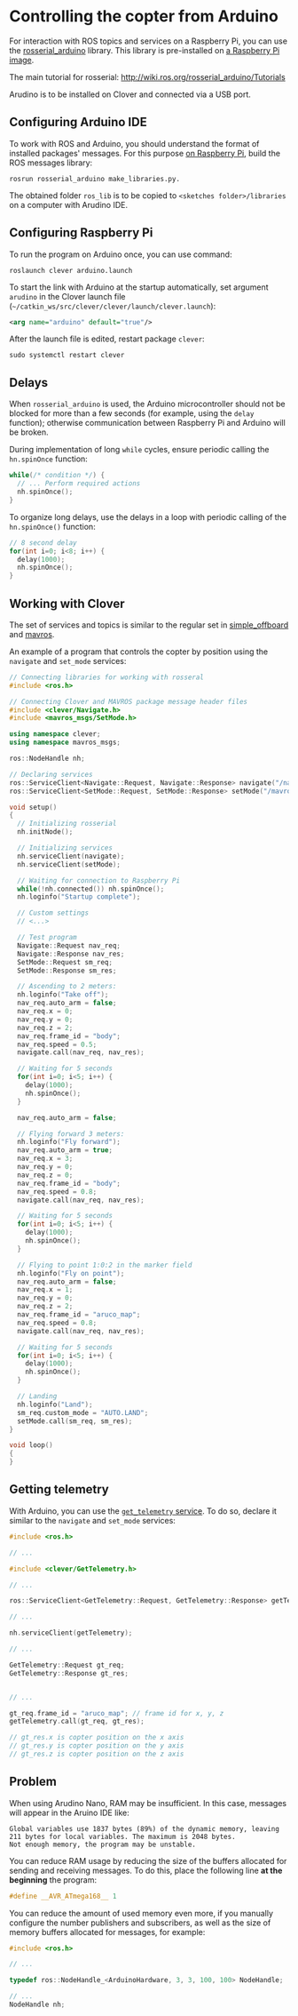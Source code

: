 # Controlling the copter from Arduino

For interaction with ROS topics and services on a Raspberry Pi, you can use the [rosserial_arduino](http://wiki.ros.org/rosserial_arduino) library. This library is pre-installed on [a Raspberry Pi image](image.md).

The main tutorial for rosserial: http://wiki.ros.org/rosserial_arduino/Tutorials

Arudino is to be installed on Clover and connected via a USB port.

## Configuring Arduino IDE

To work with ROS and Arduino, you should understand the format of installed packages' messages. For this purpose [on Raspberry Pi](ssh.md), build the ROS messages library:

```(bash)
rosrun rosserial_arduino make_libraries.py.
```

The obtained folder `ros_lib` is to be copied to `<sketches folder>/libraries` on a computer with Arudino IDE.

## Configuring Raspberry Pi

To run the program on Arduino once, you can use command:

```(bash)
roslaunch clever arduino.launch
```

To start the link with Arduino at the startup automatically, set argument `arudino` in the Clover launch file (`~/catkin_ws/src/clever/clever/launch/clever.launch`):

```xml
<arg name="arduino" default="true"/>
```

After the launch file is edited, restart package `clever`:

```(bash)
sudo systemctl restart clever
```

## Delays

When `rosserial_arduino` is used, the Arduino microcontroller should not be blocked for more than a few seconds (for example, using the `delay` function); otherwise communication between Raspberry Pi and Arduino will be broken.

During implementation of long `while` cycles, ensure periodic calling the `hn.spinOnce` function:

```cpp
while(/* condition */) {
  // ... Perform required actions
  nh.spinOnce();
}
```

To organize long delays, use the delays in a loop with periodic calling of the `hn.spinOnce()` function:

```cpp
// 8 second delay
for(int i=0; i<8; i++) {
  delay(1000);
  nh.spinOnce();
}
```

## Working with Clover

The set of services and topics is similar to the regular set in [simple_offboard](simple_offboard.md) and [mavros](mavros.md).

An example of a program that controls the copter by position using the `navigate` and `set_mode` services:

```cpp
// Connecting libraries for working with rosseral
#include <ros.h>

// Connecting Clover and MAVROS package message header files
#include <clever/Navigate.h>
#include <mavros_msgs/SetMode.h>

using namespace clever;
using namespace mavros_msgs;

ros::NodeHandle nh;

// Declaring services
ros::ServiceClient<Navigate::Request, Navigate::Response> navigate("/navigate");
ros::ServiceClient<SetMode::Request, SetMode::Response> setMode("/mavros/set_mode");

void setup()
{
  // Initializing rosserial
  nh.initNode();

  // Initializing services
  nh.serviceClient(navigate);
  nh.serviceClient(setMode);

  // Waiting for connection to Raspberry Pi
  while(!nh.connected()) nh.spinOnce();
  nh.loginfo("Startup complete");

  // Custom settings
  // <...>

  // Test program
  Navigate::Request nav_req;
  Navigate::Response nav_res;
  SetMode::Request sm_req;
  SetMode::Response sm_res;

  // Ascending to 2 meters:
  nh.loginfo("Take off");
  nav_req.auto_arm = false;
  nav_req.x = 0;
  nav_req.y = 0;
  nav_req.z = 2;
  nav_req.frame_id = "body";
  nav_req.speed = 0.5;
  navigate.call(nav_req, nav_res);

  // Waiting for 5 seconds
  for(int i=0; i<5; i++) {
  	delay(1000);
  	nh.spinOnce();
  }

  nav_req.auto_arm = false;

  // Flying forward 3 meters:
  nh.loginfo("Fly forward");
  nav_req.auto_arm = true;
  nav_req.x = 3;
  nav_req.y = 0;
  nav_req.z = 0;
  nav_req.frame_id = "body";
  nav_req.speed = 0.8;
  navigate.call(nav_req, nav_res);

  // Waiting for 5 seconds
  for(int i=0; i<5; i++) {
    delay(1000);
    nh.spinOnce();
  }

  // Flying to point 1:0:2 in the marker field
  nh.loginfo("Fly on point");
  nav_req.auto_arm = false;
  nav_req.x = 1;
  nav_req.y = 0;
  nav_req.z = 2;
  nav_req.frame_id = "aruco_map";
  nav_req.speed = 0.8;
  navigate.call(nav_req, nav_res);

  // Waiting for 5 seconds
  for(int i=0; i<5; i++) {
    delay(1000);
    nh.spinOnce();
  }

  // Landing
  nh.loginfo("Land");
  sm_req.custom_mode = "AUTO.LAND";
  setMode.call(sm_req, sm_res);
}

void loop()
{
}
```

## Getting telemetry

With Arduino, you can use the [`get_telemetry` service](simple_offboard.md). To do so, declare it similar to the `navigate` and `set_mode` services:

```cpp
#include <ros.h>

// ...

#include <clever/GetTelemetry.h>

// ...

ros::ServiceClient<GetTelemetry::Request, GetTelemetry::Response> getTelemetry("/get_telemetry");

// ...

nh.serviceClient(getTelemetry);

// ...

GetTelemetry::Request gt_req;
GetTelemetry::Response gt_res;


// ...

gt_req.frame_id = "aruco_map"; // frame id for x, y, z
getTelemetry.call(gt_req, gt_res);

// gt_res.x is copter position on the x axis
// gt_res.y is copter position on the y axis
// gt_res.z is copter position on the z axis
```

## Problem

When using Arudino Nano, RAM may be insufficient. In this case, messages will appear in the Aruino IDE like:

```
Global variables use 1837 bytes (89%) of the dynamic memory, leaving 211 bytes for local variables. The maximum is 2048 bytes.
Not enough memory, the program may be unstable.
```

You can reduce RAM usage by reducing the size of the buffers allocated for sending and receiving messages. To do this, place the following line **at the beginning** the program:

```cpp
#define __AVR_ATmega168__ 1
```

You can reduce the amount of used memory even more, if you manually configure the number publishers and subscribers, as well as the size of memory buffers allocated for messages, for example:

```cpp
#include <ros.h>

// ...

typedef ros::NodeHandle_<ArduinoHardware, 3, 3, 100, 100> NodeHandle;

// ...
NodeHandle nh;
```
